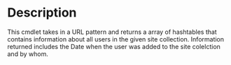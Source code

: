 # Description

This cmdlet takes in a URL pattern and returns a array of hashtables
that contains information about all users in the given site collection.
Information returned includes the Date when the user was added to the 
site colelction and by whom.
